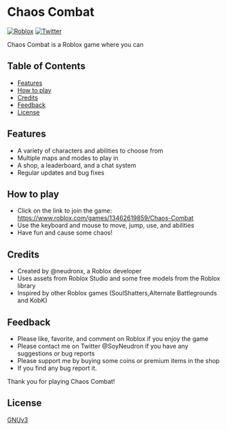 # Chaos Combat

[![Roblox](https://img.shields.io/badge/Roblox-Play-blue)](https://www.roblox.com/games/13462619859/Chaos-Combat)
[![Twitter](https://img.shields.io/twitter/follow/neudron?style=social)](https://twitter.com/neudron)

Chaos Combat is a Roblox game where you can 

## Table of Contents

- [Features](#features)
- [How to play](#how-to-play)
- [Credits](#credits)
- [Feedback](#feedback)
- [License](#license)

## Features

- A variety of characters and abilities to choose from
- Multiple maps and modes to play in
- A shop, a leaderboard, and a chat system
- Regular updates and bug fixes

## How to play

- Click on the link to join the game: https://www.roblox.com/games/13462619859/Chaos-Combat
- Use the keyboard and mouse to move, jump, use, and abilities
- Have fun and cause some chaos!

## Credits

- Created by @neudronx, a Roblox developer
- Uses assets from Roblox Studio and some free models from the Roblox library
- Inspired by other Roblox games (SoulShatters,Alternate Battlegrounds and KobK)

## Feedback

- Please like, favorite, and comment on Roblox if you enjoy the game
- Please contact me on Twitter @SoyNeudron if you have any suggestions or bug reports
- Please support me by buying some coins or premium items in the shop
- If you find any bug report it.

Thank you for playing Chaos Combat!

## License

[GNUv3](https://github.com/neudron/ChaosCombat/blob/main/LICENSE)
